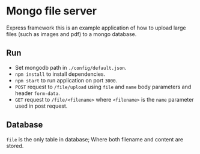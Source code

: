 # Mongo file server

Express framework this is an example application of how to upload large files (such as images and pdf) to a mongo database.

## Run

- Set mongodb path in `./config/default.json`.
- `npm install` to install dependencies.
- `npm start` to run application on port `3000`.
- `POST` request to `/file/upload` using `file` and `name` body parameters and header `form-data`.
- `GET` request to `/file/<filename>` where `<filename>` is the `name` parameter used in post request.

## Database

`file` is the only table in database; Where both filename and content are stored.
